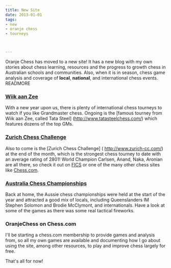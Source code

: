 ```yaml
---
title: New Site
date: 2013-01-01
tags: 
- new
- oranje chess
- tourneys



---
```


Oranje Chess has moved to a new site!  It has a new blog with my own stories about chess learning, resources and the progress to growth chess in Australian schools and communities.  Also, when it is in season, chess game analysis and coverage of __local__, __national__, and international chess events. READMORE

### [Wiik aan Zee](http://www.tatasteelchess.com/)

With a new year upon us, there is plenty of international chess tourneys to watch if you like Grandmaster chess. Ongoing is the [famous tourney from Wiik aan Zee, called Tata Steel] (http://www.tatasteelchess.com/) which features dozens of the top GMs.  

### [Zurich Chess Challenge]( http://www.zurich-cc.com/)

Also to come is the [Zurich Chess Challenge] ( http://www.zurich-cc.com/) at the end of the month, which is the strongest chess tourney to date with an average rating of 2801!  World Champion Carlsen, Anand, Naka, Aronian are all
there, so check it out on [FICS](htttp://www.freechess.org) or one of the many other chess sites like [Chess.com](http://www.chess.com).  

### [Australia Chess Championships](http://auschesschamps.com/)

Back at home, the Aussie chess championships were held at the start of the year and attracted a good mix of locals, including Queenslanders IM Stephen Solomon and Brodie McClymont, and internationals.  Have a look at some of the games as there was some real tactical fireworks.  

### OranjeChess on Chess.com

I'll be starting a chess.com membership to provide games and analysis from, so all my own games are available and documenting how I go about using the site, among other resources, to play and improve chess largely for free.

That's all for now!

